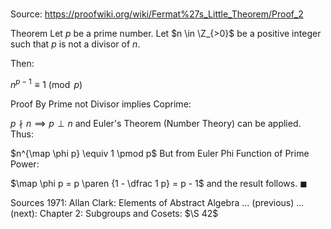 # 

Source: https://proofwiki.org/wiki/Fermat%27s_Little_Theorem/Proof_2

Theorem
Let $p$ be a prime number.
Let $n \in \Z_{>0}$ be a positive integer such that $p$ is not a divisor of $n$.

Then:

$n^{p - 1} \equiv 1 \pmod p$


Proof
By Prime not Divisor implies Coprime:

$p \nmid n \implies p \perp n$
and Euler's Theorem (Number Theory) can be applied.
Thus:

$n^{\map \phi p} \equiv 1 \pmod p$
But from Euler Phi Function of Prime Power:

$\map \phi p = p \paren {1 - \dfrac 1 p} = p - 1$
and the result follows.
$\blacksquare$


Sources
1971: Allan Clark: Elements of Abstract Algebra ... (previous) ... (next): Chapter $2$: Subgroups and Cosets: $\S 42$




